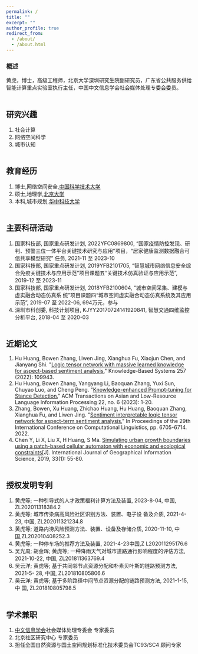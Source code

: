 ```yaml
---
permalink: /
title: ""
excerpt: ""
author_profile: true
redirect_from: 
  - /about/
  - /about.html
---
```


  
### 概述
黄虎，博士，高级工程师，北京大学深圳研究生院副研究员，广东省公共服务供给智能计算重点实验室执行主任，中国中文信息学会社会媒体处理专委会委员。
<br/><br/>
   
## 研究兴趣
1. 社会计算
2. 网络空间科学
3. 城市认知
<br/><br/>


## 教育经历
1. 博士,网络空间安全,[中国科学技术大学](https://www.ustc.edu.cn/)
2. 硕士,地理学,[北京大学](https://www.pku.edu.cn/)
3. 本科,城市规划,[华中科技大学](https://www.hust.edu.cn/)
<br/><br/>


## 主要科研活动
1. 国家科技部, 国家重点研发计划, 2022YFC0869800, “国家疫情防控发现、研判、预警三位一体平台关键技术研究与应用”项目，“居家健康监测数据融合可信共享模型研究” 任务, 2021-11 至 2023-10
2. 国家科技部, 国家重点研发计划, 2019YFB2101705, “智慧城市网络信息安全综合免疫关键技术与应用示范”项目课题五“关键技术仿真验证与应用示范”, 2019-12 至 2023-11
3. 国家科技部, 国家重点研发计划, 2018YFB2100604, “城市空间采集、建模与虚实融合动态仿真系 统”项目课题四“城市空间虚实融合动态仿真系统及其应用示范”, 2019-07 至 2022-06, 694万元，参与
4. 深圳市科创委, 科技计划项目, KJYY20170724141920841, 智慧交通四维监控分析平台, 2018-04 至 2020-03
<br/><br/>


## 近期论文
1. Hu Huang, Bowen Zhang, Liwen Jing, Xianghua Fu, Xiaojun Chen, and Jianyang Shi. "[Logic tensor network with massive learned knowledge for aspect-based sentiment analysis.](https://www.sciencedirect.com/science/article/abs/pii/S095070512201036X)" Knowledge-Based Systems 257 (2022): 109943. 
2. Hu Huang, Bowen Zhang, Yangyang Li, Baoquan Zhang, Yuxi Sun, Chuyao Luo, and Cheng Peng. "[Knowledge-enhanced Prompt-tuning for Stance Detection.](http://www.liyangyang.com/wp-content/uploads/2023/06/TALLIP23-StanceDetection-YangyangLi.pdf)" ACM Transactions on Asian and Low-Resource Language Information Processing 22, no. 6 (2023): 1-20.
3. Zhang, Bowen, Xu Huang, Zhichao Huang, Hu Huang, Baoquan Zhang, Xianghua Fu, and Liwen Jing. "[Sentiment interpretable logic tensor network for aspect-term sentiment analysis.](https://aclanthology.org/2022.coling-1.582.pdf)" In Proceedings of the 29th International Conference on Computational Linguistics, pp. 6705-6714. 2022. 
4. Chen Y, Li X, Liu X, H Huang, S Ma. [Simulating urban growth boundaries using a patch-based cellular automaton with economic and ecological constraints](https://www.tandfonline.com/doi/abs/10.1080/13658816.2018.1514119)[J]. International Journal of Geographical Information Science, 2019, 33(1): 55-80. 
<br/><br/>


## 授权发明专利
1. 黄虎等; 一种引导式的人才政策福利计算方法及装置, 2023-8-04, 中国, ZL202011318384.2
2. 黄虎等; 城市传染病高风险社区识别方法、装置、电子设 备及介质, 2021-4-23, 中国, ZL202011321234.8
3. 黄虎等; 道路内涝风险预测方法、装置、设备及存储介质, 2020-11-10, 中国,ZL202010408252.3 
4. 黄虎等; 一种停车场的推荐方法及装置, 2021-4-23中国,Z L202011295176.6
5. 吴光周; 胡金晖; 黄虎等; 一种降雨天气对城市道路通行影响程度的评估方法, 2021-10-22, 中国,  ZL201811363769.4 
6. 吴云洋; 黄虎等; 基于共同邻节点资源分配和朴素贝叶斯的链路预测方法, 2021-5- 28, 中国, ZL201810805806.6 
7. 吴云洋; 黄虎等; 基于多阶路径中间节点资源分配的链路预测方法, 2021-1-15, 中 国, ZL201810805798.5 
<br/><br/>

## 学术兼职
1. [中文信息学会](https://www.cipsc.org.cn/index.aspx)社会媒体处理专委会 专家委员
2. 北京社区研究中心 专家委员
3. 担任全国自然资源与国土空间规划标准化技术委员会TC93/SC4 顾问专家
<br/><br/>
